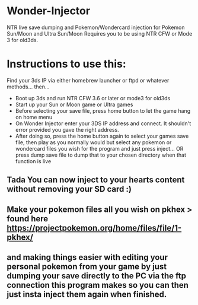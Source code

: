 # Wonder-Injector
NTR live save dumping and Pokemon/Wondercard injection for Pokemon Sun/Moon and Ultra Sun/Moon
Requires you to be using NTR CFW or Mode 3 for old3ds.


# Instructions to use this:


Find your 3ds IP via either homebrew launcher or ftpd or whatever methods...
then...

- Boot up 3ds and run NTR CFW 3.6 or later or mode3 for old3ds
- Start up your Sun or Moon game or Ultra games
- Before selecting your save file, press home button to let the game hang on home menu
- On Wonder Injector enter your 3DS IP address and connect. It shouldn't error provided you gave the right address.
- After doing so, press the home button again to select your games save file, then play as you normally would but select any pokemon or wondercard files you wish for the program and just press inject... OR press dump save file to dump that to your chosen directory when that function is live

## Tada You can now inject to your hearts content without removing your SD card :) 

## Make your pokemon files all you wish on pkhex > found here https://projectpokemon.org/home/files/file/1-pkhex/

## and making things easier with editing your personal pokemon from your game by just dumping your save directly to the PC via the ftp connection this program makes so you can then just insta inject them again when finished.
